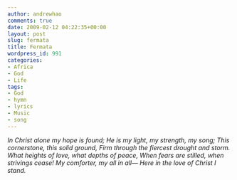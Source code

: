 ```yaml
---
author: andrewhao
comments: true
date: 2009-02-12 04:22:35+00:00
layout: post
slug: fermata
title: Fermata
wordpress_id: 991
categories:
- Africa
- God
- Life
tags:
- God
- hymn
- lyrics
- Music
- song
---
```


_In Christ alone my hope is found;
He is my light, my strength, my song;
This cornerstone, this solid ground,
Firm through the fiercest drought and storm.
What heights of love, what depths of peace,
When fears are stilled, when strivings cease!
My comforter, my all in all—
Here in the love of Christ I stand._
